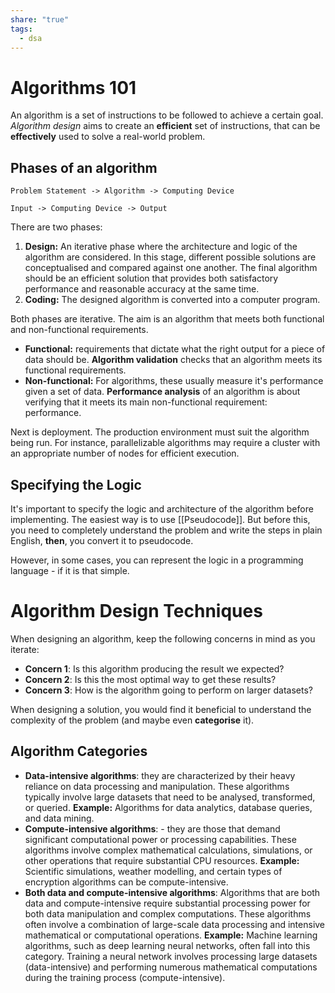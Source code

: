 ```yaml
---
share: "true"
tags:
  - dsa
---
```

# Algorithms 101
An algorithm is a set of instructions to be followed to achieve a certain goal. *Algorithm design* aims to create an **efficient** set of instructions, that can be **effectively** used to solve a real-world problem.

## Phases of an algorithm

```
Problem Statement -> Algorithm -> Computing Device

Input -> Computing Device -> Output
```
There are two phases:
1. **Design:** An iterative phase where the architecture and logic of the algorithm are considered. In this stage, different possible solutions are conceptualised and compared against one another. The final algorithm should be an efficient solution that provides both satisfactory performance and reasonable accuracy at the same time.
2. **Coding:** The designed algorithm is converted into a computer program.

Both phases are iterative. The aim is an algorithm that meets both functional and non-functional requirements.
- **Functional:** requirements that dictate what the right output for a piece of data should be. **Algorithm validation** checks that an algorithm meets its functional requirements.
- **Non-functional:** For algorithms, these usually measure it's performance given a set of data. **Performance analysis** of an algorithm is about verifying that it meets its main non-functional requirement: performance.

Next is deployment. The production environment must suit the algorithm being run. For instance, parallelizable algorithms may require a cluster with an appropriate number of nodes for efficient execution.

## Specifying the Logic 
It's important to specify the logic and architecture of the algorithm before implementing. The easiest way is to use [[Pseudocode]]. But before this, you need to completely understand the problem and write the steps in plain English, **then**, you convert it to pseudocode. 

However, in some cases, you can represent the logic in a programming language - if it is that simple.

# Algorithm Design Techniques
When designing an algorithm, keep the following concerns in mind as you iterate:
- **Concern 1**: Is this algorithm producing the result we expected?
- **Concern 2**: Is this the most optimal way to get these results?
- **Concern 3**: How is the algorithm going to perform on larger datasets?

When designing a solution, you would find it beneficial to understand the complexity of the problem (and maybe even **categorise** it).

## Algorithm Categories
- **Data-intensive algorithms**: they are characterized by their heavy reliance on data processing and manipulation. These algorithms typically involve large datasets that need to be analysed, transformed, or queried. **Example:** Algorithms for data analytics, database queries, and data mining.
- **Compute-intensive algorithms**: - they are those that demand significant computational power or processing capabilities. These algorithms involve complex mathematical calculations, simulations, or other operations that require substantial CPU resources. **Example:** Scientific simulations, weather modelling, and certain types of encryption algorithms can be compute-intensive.
- **Both data and compute-intensive algorithms**: Algorithms that are both data and compute-intensive require substantial processing power for both data manipulation and complex computations. These algorithms often involve a combination of large-scale data processing and intensive mathematical or computational operations. **Example:** Machine learning algorithms, such as deep learning neural networks, often fall into this category. Training a neural network involves processing large datasets (data-intensive) and performing numerous mathematical computations during the training process (compute-intensive).